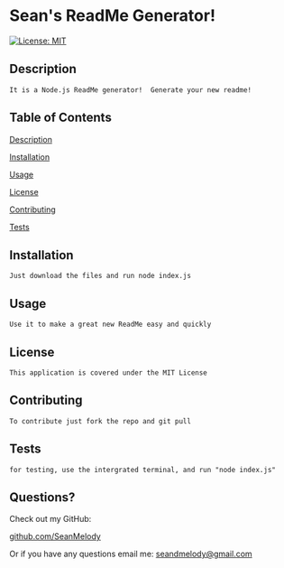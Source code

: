 # Sean's ReadMe Generator! 

[![License: MIT](https://img.shields.io/badge/License-MIT-yellow.svg)](https://opensource.org/licenses/MIT)

## Description

    It is a Node.js ReadMe generator!  Generate your new readme!


## Table of Contents

  [Description](##Description)

  [Installation](##Installation)

  [Usage](##Usage)

  [License](##License)

  [Contributing](##Contributing)

  [Tests](##Tests)


## Installation

    Just download the files and run node index.js

## Usage

    Use it to make a great new ReadMe easy and quickly

## License

    This application is covered under the MIT License

## Contributing

    To contribute just fork the repo and git pull

## Tests

    for testing, use the intergrated terminal, and run "node index.js"


## Questions?

  Check out my GitHub:

  [github.com/SeanMelody](https://github.com/SeanMelody)

  Or if you have any questions email me: 
    seandmelody@gmail.com
